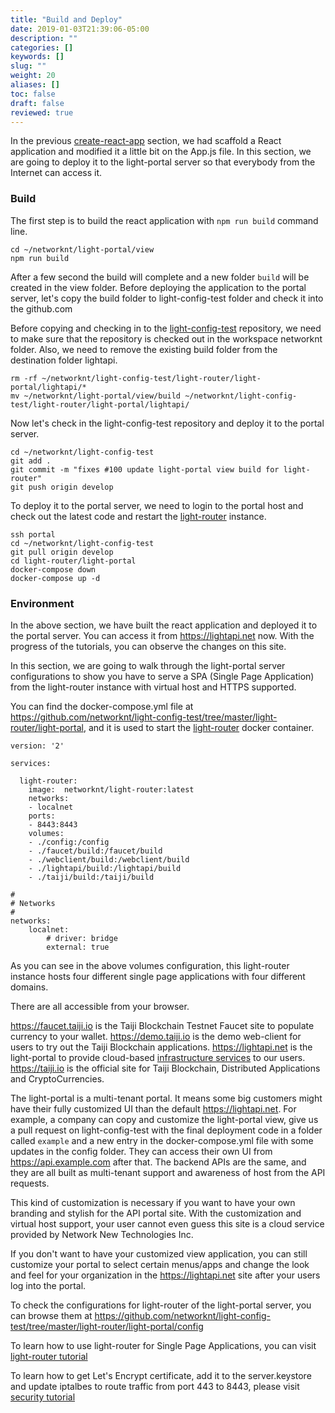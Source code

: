 ```yaml
---
title: "Build and Deploy"
date: 2019-01-03T21:39:06-05:00
description: ""
categories: []
keywords: []
slug: ""
weight: 20
aliases: []
toc: false
draft: false
reviewed: true
---
```


In the previous [create-react-app][] section, we had scaffold a React application and modified it a little bit on the App.js file. In this section, we are going to deploy it to the light-portal server so that everybody from the Internet can access it. 

### Build

The first step is to build the react application with `npm run build` command line. 

```
cd ~/networknt/light-portal/view
npm run build
```

After a few second the build will complete and a new folder `build` will be created in the view folder. Before deploying the application to the portal server, let's copy the build folder to light-config-test folder and check it into the github.com

Before copying and checking in to the [light-config-test][] repository, we need to make sure that the repository is checked out in the workspace networknt folder. Also, we need to remove the existing build folder from the destination folder lightapi.

```
rm -rf ~/networknt/light-config-test/light-router/light-portal/lightapi/*
mv ~/networknt/light-portal/view/build ~/networknt/light-config-test/light-router/light-portal/lightapi/
```

Now let's check in the light-config-test repository and deploy it to the portal server. 

```
cd ~/networknt/light-config-test
git add .
git commit -m "fixes #100 update light-portal view build for light-router"
git push origin develop
```

To deploy it to the portal server, we need to login to the portal host and check out the latest code and restart the [light-router][] instance. 

```
ssh portal
cd ~/networknt/light-config-test
git pull origin develop
cd light-router/light-portal
docker-compose down
docker-compose up -d
```

### Environment

In the above section, we have built the react application and deployed it to the portal server. You can access it from https://lightapi.net now. With the progress of the tutorials, you can observe the changes on this site. 

In this section, we are going to walk through the light-portal server configurations to show you have to serve a SPA (Single Page Application) from the light-router instance with virtual host and HTTPS supported. 

You can find the docker-compose.yml file at https://github.com/networknt/light-config-test/tree/master/light-router/light-portal, and it is used to start the [light-router][] docker container. 

```
version: '2'

services:

  light-router:
    image:  networknt/light-router:latest
    networks:
    - localnet
    ports:
    - 8443:8443
    volumes:
    - ./config:/config
    - ./faucet/build:/faucet/build
    - ./webclient/build:/webclient/build
    - ./lightapi/build:/lightapi/build
    - ./taiji/build:/taiji/build

#
# Networks
#
networks:
    localnet:
        # driver: bridge
        external: true
```

As you can see in the above volumes configuration, this light-router instance hosts four different single page applications with four different domains. 

There are all accessible from your browser. 

https://faucet.taiji.io is the Taiji Blockchain Testnet Faucet site to populate currency to your wallet. 
https://demo.taiji.io is the demo web-client for users to try out the Taiji Blockchain applications.
https://lightapi.net is the light-portal to provide cloud-based [infrastructure services][] to our users.   
https://taiji.io is the official site for Taiji Blockchain, Distributed Applications and CryptoCurrencies. 

The light-portal is a multi-tenant portal. It means some big customers might have their fully customized UI than the default https://lightapi.net. For example, a company can copy and customize the light-portal view, give us a pull request on light-config-test with the final deployment code in a folder called `example`  and a new entry in the docker-compose.yml file with some updates in the config folder. They can access their own UI from https://api.example.com after that. The backend APIs are the same, and they are all built as multi-tenant support and awareness of host from the API requests. 

This kind of customization is necessary if you want to have your own branding and stylish for the API portal site. With the customization and virtual host support, your user cannot even guess this site is a cloud service provided by Network New Technologies Inc.  

If you don't want to have your customized view application, you can still customize your portal to select certain menus/apps and change the look and feel for your organization in the https://lightapi.net site after your users log into the portal. 

To check the configurations for light-router of the light-portal server, you can browse them at https://github.com/networknt/light-config-test/tree/master/light-router/light-portal/config

To learn how to use light-router for Single Page Applications, you can visit [light-router tutorial][]

To learn how to get Let's Encrypt certificate, add it to the server.keystore and update iptalbes to route traffic from port 443 to 8443, please visit [security tutorial][]

[create-react-app]: /tutorial/portal/view/create-react-app/
[light-router]: /service/router/
[infrastructure services]: /service/
[light-router tutorial]: /tutorial/router/
[security tutorial]: /tutorial/security/
[light-config-test]: https://github.com/networknt/light-config-test
